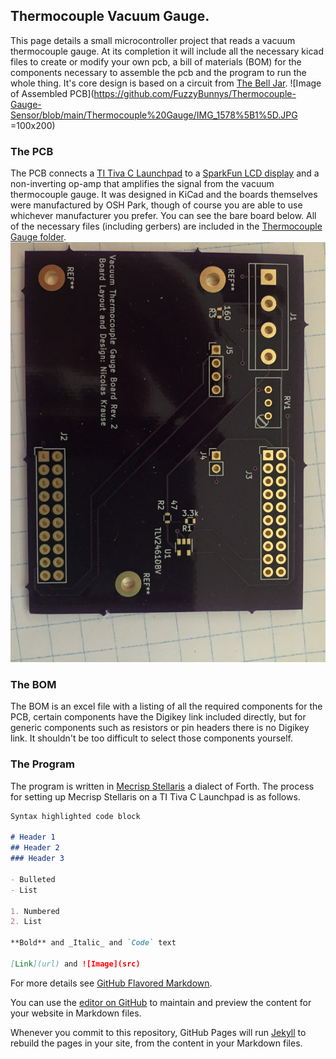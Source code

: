 ## Thermocouple Vacuum Gauge.

This page details a small microcontroller project that reads a vacuum thermocouple gauge. At its completion it will include all the necessary kicad files to create or modify your own pcb, a bill of materials (BOM) for the components necessary to assemble the pcb and the program to run the whole thing. It's core design is based on a circuit from [The Bell Jar](http://www.belljar.net/tcgauge.htm). ![Image of Assembled PCB](https://github.com/FuzzyBunnys/Thermocouple-Gauge-Sensor/blob/main/Thermocouple%20Gauge/IMG_1578%5B1%5D.JPG =100x200)


### The PCB
The PCB connects a [TI Tiva C Launchpad](https://www.ti.com/tool/EK-TM4C123GXL) to a [SparkFun LCD display](https://www.sparkfun.com/products/16397) and a non-inverting op-amp that amplifies the signal from the vacuum thermocouple gauge. It was designed in KiCad and the boards themselves were manufactured by OSH Park, though of course you are able to use whichever manufacturer you prefer. You can see the bare board below. All of the necessary files (including gerbers) are included in the [Thermocouple Gauge folder](https://github.com/FuzzyBunnys/Thermocouple-Gauge-Sensor/tree/main/Thermocouple%20Gauge). ![Image of PCB](https://github.com/FuzzyBunnys/Thermocouple-Gauge-Sensor/blob/main/Thermocouple%20Gauge/IMG_1577%5B1%5D.JPG) 
### The BOM
The BOM is an excel file with a listing of all the required components for the PCB, certain components have the Digikey link included directly, but for generic components such as resistors or pin headers there is no Digikey link. It shouldn't be too difficult to select those components yourself.
### The Program
The program is written in [Mecrisp Stellaris](https://mecrisp-stellaris-folkdoc.sourceforge.io/) a dialect of Forth. The process for setting up Mecrisp Stellaris on a TI Tiva C Launchpad is as follows.


```markdown
Syntax highlighted code block

# Header 1
## Header 2
### Header 3

- Bulleted
- List

1. Numbered
2. List

**Bold** and _Italic_ and `Code` text

[Link](url) and ![Image](src)
```

For more details see [GitHub Flavored Markdown](https://guides.github.com/features/mastering-markdown/).



You can use the [editor on GitHub](https://github.com/FuzzyBunnys/Thermocouple-Gauge-Sensor/edit/gh-pages/index.md) to maintain and preview the content for your website in Markdown files.

Whenever you commit to this repository, GitHub Pages will run [Jekyll](https://jekyllrb.com/) to rebuild the pages in your site, from the content in your Markdown files.
